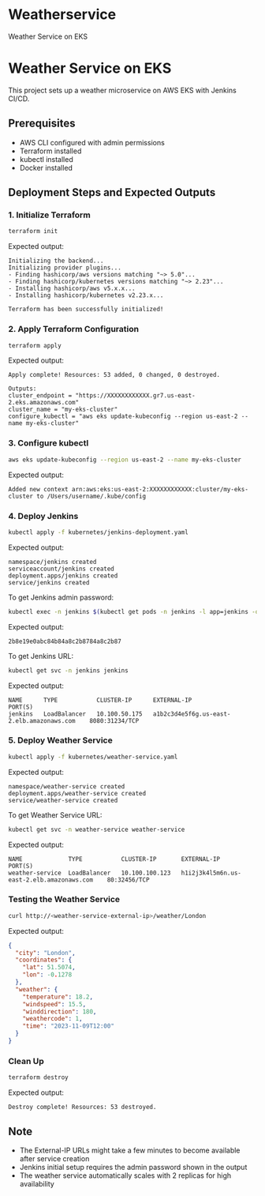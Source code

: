 # Weatherservice
Weather Service on EKS


# Weather Service on EKS

This project sets up a weather microservice on AWS EKS with Jenkins CI/CD.

## Prerequisites

- AWS CLI configured with admin permissions
- Terraform installed
- kubectl installed
- Docker installed

## Deployment Steps and Expected Outputs

### 1. Initialize Terraform
```bash
terraform init
```
Expected output:
```
Initializing the backend...
Initializing provider plugins...
- Finding hashicorp/aws versions matching "~> 5.0"...
- Finding hashicorp/kubernetes versions matching "~> 2.23"...
- Installing hashicorp/aws v5.x.x...
- Installing hashicorp/kubernetes v2.23.x...

Terraform has been successfully initialized!
```

### 2. Apply Terraform Configuration
```bash
terraform apply
```
Expected output:
```
Apply complete! Resources: 53 added, 0 changed, 0 destroyed.

Outputs:
cluster_endpoint = "https://XXXXXXXXXXXX.gr7.us-east-2.eks.amazonaws.com"
cluster_name = "my-eks-cluster"
configure_kubectl = "aws eks update-kubeconfig --region us-east-2 --name my-eks-cluster"
```

### 3. Configure kubectl
```bash
aws eks update-kubeconfig --region us-east-2 --name my-eks-cluster
```
Expected output:
```
Added new context arn:aws:eks:us-east-2:XXXXXXXXXXXX:cluster/my-eks-cluster to /Users/username/.kube/config
```

### 4. Deploy Jenkins
```bash
kubectl apply -f kubernetes/jenkins-deployment.yaml
```
Expected output:
```
namespace/jenkins created
serviceaccount/jenkins created
deployment.apps/jenkins created
service/jenkins created
```

To get Jenkins admin password:
```bash
kubectl exec -n jenkins $(kubectl get pods -n jenkins -l app=jenkins -o jsonpath="{.items[0].metadata.name}") -- cat /var/jenkins_home/secrets/initialAdminPassword
```
Expected output:
```
2b8e19e0abc84b84a8c2b8784a8c2b87
```

To get Jenkins URL:
```bash
kubectl get svc -n jenkins jenkins
```
Expected output:
```
NAME      TYPE           CLUSTER-IP      EXTERNAL-IP                                    PORT(S)
jenkins   LoadBalancer   10.100.50.175   a1b2c3d4e5f6g.us-east-2.elb.amazonaws.com    8080:31234/TCP
```

### 5. Deploy Weather Service
```bash
kubectl apply -f kubernetes/weather-service.yaml
```
Expected output:
```
namespace/weather-service created
deployment.apps/weather-service created
service/weather-service created
```

To get Weather Service URL:
```bash
kubectl get svc -n weather-service weather-service
```
Expected output:
```
NAME             TYPE           CLUSTER-IP       EXTERNAL-IP                                    PORT(S)
weather-service  LoadBalancer   10.100.100.123   h1i2j3k4l5m6n.us-east-2.elb.amazonaws.com    80:32456/TCP
```

### Testing the Weather Service
```bash
curl http://<weather-service-external-ip>/weather/London
```
Expected output:
```json
{
  "city": "London",
  "coordinates": {
    "lat": 51.5074,
    "lon": -0.1278
  },
  "weather": {
    "temperature": 18.2,
    "windspeed": 15.5,
    "winddirection": 180,
    "weathercode": 1,
    "time": "2023-11-09T12:00"
  }
}
```

### Clean Up
```bash
terraform destroy
```
Expected output:
```
Destroy complete! Resources: 53 destroyed.
```

## Note
- The External-IP URLs might take a few minutes to become available after service creation
- Jenkins initial setup requires the admin password shown in the output
- The weather service automatically scales with 2 replicas for high availability
